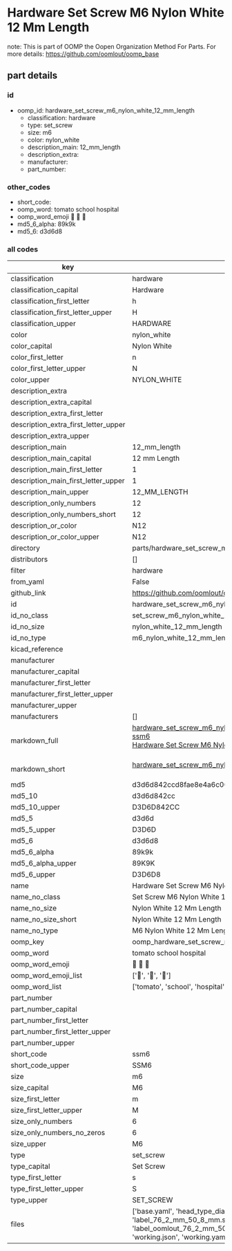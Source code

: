 # Hardware Set Screw M6 Nylon White 12 Mm Length  

note: This is part of OOMP the Oopen Organization Method For Parts. For more details: https://github.com/oomlout/oomp_base

##  part details





### id
* oomp_id: hardware_set_screw_m6_nylon_white_12_mm_length
  * classification: hardware
  * type: set_screw
  * size: m6
  * color: nylon_white
  * description_main: 12_mm_length
  * description_extra: 
  * manufacturer: 
  * part_number: 

### other_codes
* short_code: 
* oomp_word: tomato school hospital
* oomp_word_emoji :tomato: :school: :hospital:
* md5_6_alpha: 89k9k
* md5_6: d3d6d8

### all codes 
| key | value |  
| --- | --- |  
| classification | hardware |  
| classification_capital | Hardware |  
| classification_first_letter | h |  
| classification_first_letter_upper | H |  
| classification_upper | HARDWARE |  
| color | nylon_white |  
| color_capital | Nylon White |  
| color_first_letter | n |  
| color_first_letter_upper | N |  
| color_upper | NYLON_WHITE |  
| description_extra |  |  
| description_extra_capital |  |  
| description_extra_first_letter |  |  
| description_extra_first_letter_upper |  |  
| description_extra_upper |  |  
| description_main | 12_mm_length |  
| description_main_capital | 12 mm Length |  
| description_main_first_letter | 1 |  
| description_main_first_letter_upper | 1 |  
| description_main_upper | 12_MM_LENGTH |  
| description_only_numbers | 12 |  
| description_only_numbers_short | 12 |  
| description_or_color | N12 |  
| description_or_color_upper | N12 |  
| directory | parts/hardware_set_screw_m6_nylon_white_12_mm_length |  
| distributors | [] |  
| filter | hardware |  
| from_yaml | False |  
| github_link | https://github.com/oomlout/oomlout_oomp_part_src/tree/main/parts/hardware_set_screw_m6_nylon_white_12_mm_length/working |  
| id | hardware_set_screw_m6_nylon_white_12_mm_length |  
| id_no_class | set_screw_m6_nylon_white_12_mm_length |  
| id_no_size | nylon_white_12_mm_length |  
| id_no_type | m6_nylon_white_12_mm_length |  
| kicad_reference |  |  
| manufacturer |  |  
| manufacturer_capital |  |  
| manufacturer_first_letter |  |  
| manufacturer_first_letter_upper |  |  
| manufacturer_upper |  |  
| manufacturers | [] |  
| markdown_full | [hardware_set_screw_m6_nylon_white_12_mm_length](https://github.com/oomlout/oomlout_oomp_part_src/tree/main/parts/hardware_set_screw_m6_nylon_white_12_mm_length/working)<br>[ssm6](https://github.com/oomlout/oomlout_oomp_part_src/tree/main/parts/hardware_set_screw_m6_nylon_white_12_mm_length/working)<br>[Hardware Set Screw M6 Nylon White 12 Mm Length](https://github.com/oomlout/oomlout_oomp_part_src/tree/main/parts/hardware_set_screw_m6_nylon_white_12_mm_length/working)<br><br> |  
| markdown_short | [hardware_set_screw_m6_nylon_white_12_mm_length](https://github.com/oomlout/oomlout_oomp_part_src/tree/main/parts/hardware_set_screw_m6_nylon_white_12_mm_length/working)<br><br> |  
| md5 | d3d6d842ccd8fae8e4a6c004aa873c09 |  
| md5_10 | d3d6d842cc |  
| md5_10_upper | D3D6D842CC |  
| md5_5 | d3d6d |  
| md5_5_upper | D3D6D |  
| md5_6 | d3d6d8 |  
| md5_6_alpha | 89k9k |  
| md5_6_alpha_upper | 89K9K |  
| md5_6_upper | D3D6D8 |  
| name | Hardware Set Screw M6 Nylon White 12 Mm Length |  
| name_no_class | Set Screw M6 Nylon White 12 Mm Length |  
| name_no_size | Nylon White 12 Mm Length |  
| name_no_size_short | Nylon White 12 Mm Length |  
| name_no_type | M6 Nylon White 12 Mm Length |  
| oomp_key | oomp_hardware_set_screw_m6_nylon_white_12_mm_length |  
| oomp_word | tomato school hospital |  
| oomp_word_emoji | :tomato: :school: :hospital: |  
| oomp_word_emoji_list | [':tomato:', ':school:', ':hospital:'] |  
| oomp_word_list | ['tomato', 'school', 'hospital'] |  
| part_number |  |  
| part_number_capital |  |  
| part_number_first_letter |  |  
| part_number_first_letter_upper |  |  
| part_number_upper |  |  
| short_code | ssm6 |  
| short_code_upper | SSM6 |  
| size | m6 |  
| size_capital | M6 |  
| size_first_letter | m |  
| size_first_letter_upper | M |  
| size_only_numbers | 6 |  
| size_only_numbers_no_zeros | 6 |  
| size_upper | M6 |  
| type | set_screw |  
| type_capital | Set Screw |  
| type_first_letter | s |  
| type_first_letter_upper | S |  
| type_upper | SET_SCREW |  
| files | ['base.yaml', 'head_type_diagram.png', 'label_15_mm_30_mm.pdf', 'label_15_mm_30_mm.svg', 'label_76_2_mm_50_8_mm.pdf', 'label_76_2_mm_50_8_mm.svg', 'label_bolt_76_2_mm_50_8_mm.pdf', 'label_bolt_76_2_mm_50_8_mm.svg', 'label_oomlout_76_2_mm_50_8_mm.pdf', 'label_oomlout_76_2_mm_50_8_mm.svg', 'readme.md', 'type_diagram.png', 'working.json', 'working.yaml'] |  

